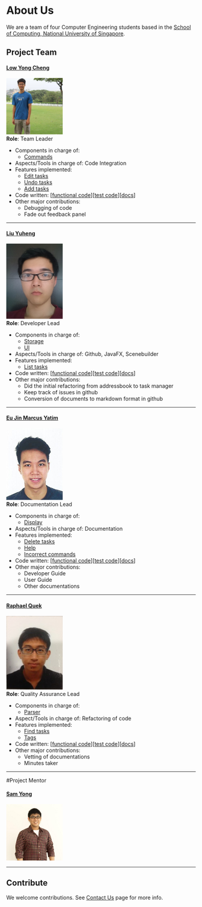 # About Us

<!-- @@author A0139820E -->

 We are a team of four Computer Engineering students based in the [School of Computing, National University of Singapore](http://www.comp.nus.edu.sg). 

## Project Team
#### [**Low Yong Cheng**](https://github.com/yongchenglow)
<img src='images/LowYongCheng.jpg' width="150"><br>
**Role**: Team Leader<br>

* Components in charge of:
   * [Commands](https://github.com/CS2103AUG2016-T10-C4/Main/blob/master/docs/DeveloperGuide.md#5-logic-component)
* Aspects/Tools in charge of: Code Integration 
* Features implemented:   
   * [Edit tasks](https://github.com/CS2103AUG2016-T10-C4/Main/blob/master/docs/UserGuide.md#317-editing-items)
   * [Undo tasks](https://github.com/CS2103AUG2016-T10-C4/Main/blob/master/docs/UserGuide.md#319-undoing-your-previous-commands)
   * [Add tasks](https://github.com/CS2103AUG2016-T10-C4/Main/blob/master/docs/UserGuide.md#312-add-a-todo-task)
* Code written: [[functional code](https://github.com/CS2103AUG2016-T10-C4/Main/blob/master/collated/main/A0144665Y.md)][[test code](https://github.com/CS2103AUG2016-T10-C4/Main/blob/master/collated/test/A0144665Y.md)][[docs](https://github.com/CS2103AUG2016-T10-C4/Main/blob/master/collated/docs/A0144665Y.md)]
* Other major contributions:
   * Debugging of code
   * Fade out feedback panel
   
-----

#### [**Liu Yuheng**](https://github.com/E0003705)
<img src='images/LiuYuheng.jpg' width="150"><br>
**Role**: Developer Lead<br>

* Components in charge of: 
    * [Storage](https://github.com/CS2103AUG2016-T10-C4/Main/blob/master/docs/DeveloperGuide.md#7-storage-component)
    * [UI](https://github.com/CS2103AUG2016-T10-C4/Main/blob/master/docs/DeveloperGuide.md#4-ui-component)
* Aspects/Tools in charge of: Github, JavaFX, Scenebuilder
* Features implemented:
    * [List tasks](https://github.com/CS2103AUG2016-T10-C4/Main/blob/master/docs/UserGuide.md#316-listing-what-you-want-to-do)
* Code written: [[functional code](https://github.com/CS2103AUG2016-T10-C4/Main/blob/master/collated/main/A0139820E.md)][[test code](https://github.com/CS2103AUG2016-T10-C4/Main/blob/master/collated/test/A0139820E.md)][[docs](https://github.com/CS2103AUG2016-T10-C4/Main/blob/master/collated/docs/A0139820E.md)]
* Other major contributions:
    * Did the initial refactoring from addressbook to task manager
    * Keep track of issues in github
    * Conversion of documents to markdown format in github

-----

#### [**Eu Jin Marcus Yatim**](https://github.com/a0124453)
<img src='images/EuJinMarcusYatim.jpg' width="150"><br>
**Role**: Documentation Lead<br>

* Components in charge of:
   * [Display](https://github.com/CS2103AUG2016-T10-C4/Main/blob/master/docs/DeveloperGuide.md#3-architecture)
* Aspects/Tools in charge of: Documentation
* Features implemented:
   * [Delete tasks](https://github.com/CS2103AUG2016-T10-C4/Main/blob/master/docs/UserGuide.md#317-deleting-items)
   * [Help](https://github.com/CS2103AUG2016-T10-C4/Main/blob/master/docs/UserGuide.md#311-viewing-help)
   * [Incorrect commands](https://github.com/CS2103AUG2016-T10-C4/Main/blob/master/docs/UserGuide.md#311-viewing-help)
* Code written: [[functional code](https://github.com/CS2103AUG2016-T10-C4/Main/blob/master/collated/main/A0124453M.md)][[test code](https://github.com/CS2103AUG2016-T10-C4/Main/blob/master/collated/test/A0124453M.md)][[docs](https://github.com/CS2103AUG2016-T10-C4/Main/blob/master/collated/docs/A0124453M.md)]
* Other major contributions:
   * Developer Guide
   * User Guide
   * Other documentations

-----

#### [**Raphael Quek**](https://github.com/raphaelquek)
<img src='images/RaphaelQuekHaoChong.jpg' width="150"><br>
**Role**: Quality Assurance Lead<br>

* Components in charge of:
   * [Parser](https://github.com/CS2103AUG2016-T10-C4/Main/blob/master/docs/DeveloperGuide.md#5-logic-component)
* Aspect/Tools in charge of: Refactoring of code
* Features implemented:
   * [Find tasks](https://github.com/CS2103AUG2016-T10-C4/Main/blob/master/docs/UserGuide.md#315-find-an-item)
   * [Tags](https://github.com/CS2103AUG2016-T10-C4/Main/blob/master/docs/UserGuide.md#312-add-a-todo-task)
* Code written: [[functional code](https://github.com/CS2103AUG2016-T10-C4/Main/blob/master/collated/main/A0139716X.md)][[test code](https://github.com/CS2103AUG2016-T10-C4/Main/blob/master/collated/test/A0139716X.md)][[docs](https://github.com/CS2103AUG2016-T10-C4/Main/blob/master/collated/docs/A0139716X.md)]
* Other major contributions:
   * Vetting of documentations
   * Minutes taker

-----

#Project Mentor
#### [**Sam Yong**](https://github.com/mauris)
 <img src="images/SamYong.jpeg" width="150"><br>
 
------

## Contribute

We welcome contributions. See [Contact Us](ContactUs.md) page for more info.

